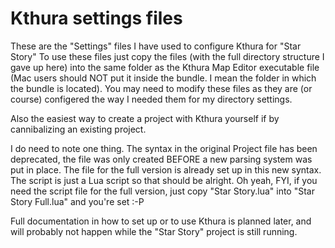 # Kthura settings files

These are the "Settings" files I have used to configure Kthura for "Star Story"
To use these files just copy the files (with the full directory structure I gave up here) into the same folder as the Kthura Map Editor executable file (Mac users should NOT put it inside the bundle. I mean the folder in which the bundle is located).
You may need to modify these files as they are (or course) configered the way I needed them for my directory settings.

Also the easiest way to create a project with Kthura yourself if by cannibalizing an existing project.

I do need to note one thing. The syntax in the original Project file has been deprecated, the file was only created BEFORE a new parsing system was put in place. The file for the full version is already set up in this new syntax.
The script is just a Lua script so that should be alright. Oh yeah, FYI, if you need the script file for the full version, just copy "Star Story.lua" into "Star Story Full.lua" and you're set :-P


Full documentation in how to set up or to use Kthura is planned later, and will probably not happen while the "Star Story" project is still running.


